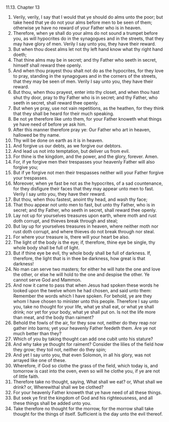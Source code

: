 11.13. Chapter 13
1. Verily, verily, I say that I would that ye should do alms unto the poor; but take heed that ye do not your alms before men to be seen of them; otherwise ye have no reward of your Father who is in heaven.
2. Therefore, when ye shall do your alms do not sound a trumpet before you, as will hypocrites do in the synagogues and in the streets, that they may have glory of men. Verily I say unto you, they have their reward.
3. But when thou doest alms let not thy left hand know what thy right hand doeth;
4. That thine alms may be in secret; and thy Father who seeth in secret, himself shall reward thee openly.
5. And when thou prayest thou shalt not do as the hypocrites, for they love to pray, standing in the synagogues and in the corners of the streets, that they may be seen of men. Verily I say unto you, they have their reward.
6. But thou, when thou prayest, enter into thy closet, and when thou hast shut thy door, pray to thy Father who is in secret; and thy Father, who seeth in secret, shall reward thee openly.
7. But when ye pray, use not vain repetitions, as the heathen, for they think that they shall be heard for their much speaking.
8. Be not ye therefore like unto them, for your Father knoweth what things ye have need of before ye ask him.
9. After this manner therefore pray ye: Our Father who art in heaven, hallowed be thy name.
10. Thy will be done on earth as it is in heaven.
11. And forgive us our debts, as we forgive our debtors.
12. And lead us not into temptation, but deliver us from evil.
13. For thine is the kingdom, and the power, and the glory, forever. Amen.
14. For, if ye forgive men their trespasses your heavenly Father will also forgive you;
15. But if ye forgive not men their trespasses neither will your Father forgive your trespasses.
16. Moreover, when ye fast be not as the hypocrites, of a sad countenance, for they disfigure their faces that they may appear unto men to fast. Verily I say unto you, they have their reward.
17. But thou, when thou fastest, anoint thy head, and wash thy face;
18. That thou appear not unto men to fast, but unto thy Father, who is in secret; and thy Father, who seeth in secret, shall reward thee openly.
19. Lay not up for yourselves treasures upon earth, where moth and rust doth corrupt, and thieves break through and steal;
20. But lay up for yourselves treasures in heaven, where neither moth nor rust doth corrupt, and where thieves do not break through nor steal.
21. For where your treasure is, there will your heart be also.
22. The light of the body is the eye; if, therefore, thine eye be single, thy whole body shall be full of light.
23. But if thine eye be evil, thy whole body shall be full of darkness. If, therefore, the light that is in thee be darkness, how great is that darkness!
24. No man can serve two masters; for either he will hate the one and love the other, or else he will hold to the one and despise the other. Ye cannot serve God and Mammon.
25. And now it came to pass that when Jesus had spoken these words he looked upon the twelve whom he had chosen, and said unto them: Remember the words which I have spoken. For behold, ye are they whom I have chosen to minister unto this people. Therefore I say unto you, take no thought for your life, what ye shall eat, or what ye shall drink; nor yet for your body, what ye shall put on. Is not the life more than meat, and the body than raiment?
26. Behold the fowls of the air, for they sow not, neither do they reap nor gather into barns; yet your heavenly Father feedeth them. Are ye not much better than they?
27. Which of you by taking thought can add one cubit unto his stature?
28. And why take ye thought for raiment? Consider the lilies of the field how they grow; they toil not, neither do they spin;
29. And yet I say unto you, that even Solomon, in all his glory, was not arrayed like one of these.
30. Wherefore, if God so clothe the grass of the field, which today is, and tomorrow is cast into the oven, even so will he clothe you, if ye are not of little faith.
31. Therefore take no thought, saying, What shall we eat? or, What shall we drink? or, Wherewithal shall we be clothed?
32. For your heavenly Father knoweth that ye have need of all these things.
33. But seek ye first the kingdom of God and his righteousness, and all these things shall be added unto you.
34. Take therefore no thought for the morrow, for the morrow shall take thought for the things of itself. Sufficient is the day unto the evil thereof.

